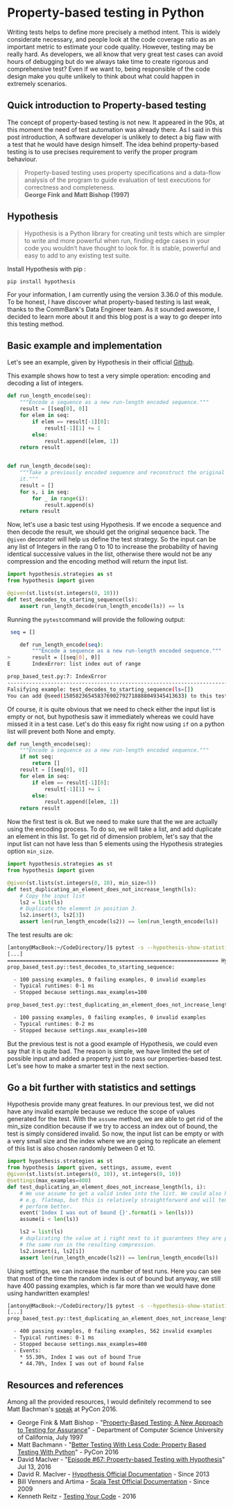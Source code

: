 # Property-based testing in Python

Writing tests helps to define more precisely a method intent. This is widely considerate necessary, and people look at
the code coverage ratio as an important metric to estimate your code quality. However, testing may be really hard. 
As developers, we all know that very great test cases can avoid hours of debugging but do we always take time to create
rigorous and comprehensive test? Even if we want to, being responsible of the code design make you quite unlikely to 
think about what could happen in extremely scenarios.

 
## Quick introduction to Property-based testing

The concept of property-based testing is not new. It appeared in the 90s, at this moment the need of test automation
was already there. As I said in this post introduction, A software developer is unlikely to detect a big flaw with a
test that he would have design himself. The idea behind property-based testing is to use precises requirement to verify
the proper program behaviour. 

> Property-based testing uses property specifications and a data-flow analysis of the program to
guide evaluation of test executions for correctness and completeness. <br> <b>George Fink and Matt Bishop (1997)</b>


## Hypothesis

> Hypothesis is a Python library for creating unit tests which are simpler to write and more powerful when run,
finding edge cases in your code you wouldn’t have thought to look for. It is stable, powerful and easy to add to any
existing test suite.

Install Hypothesis with pip :

```
pip install hypothesis
```
 
For your information, I am currently using the version 3.36.0 of this module. To be honest, I have discover what
property-based testing is last weak, thanks to the CommBank's Data Engineer team. As it sounded awesome, I decided to
learn more about it and this blog post is a way to go deeper into this testing method.

## Basic example and implementation

Let's see an example, given by Hypothesis in their official [Github](https://github.com/HypothesisWorks/hypothesis-python/blob/master/examples/test_rle.py).

This example shows how to test a very simple operation: encoding and decoding a list of integers. 

```python encoding_functions https://github.com/HypothesisWorks/hypothesis-python/blob/master/examples/test_rle.py source
def run_length_encode(seq):
    """Encode a sequence as a new run-length encoded sequence."""
    result = [[seq[0], 0]]
    for elem in seq:
        if elem == result[-1][0]:
            result[-1][1] += 1
        else:
            result.append([elem, 1])
    return result


def run_length_decode(seq):
    """Take a previously encoded sequence and reconstruct the original from
    it."""
    result = []
    for s, i in seq:
        for _ in range(i):
            result.append(s)
    return result
```

Now, let's use a basic test using Hypothesis. If we encode a sequence and then decode the result, we should get the
original sequence back. The ```@given``` decorator will help us define the test strategy. So the input can be any list
of Integers in the rang 0 to 10 to increase the probability of having identical successive values in the list, otherwise there
would not be any compression and the encoding method will return the input list.

```python
import hypothesis.strategies as st
from hypothesis import given

@given(st.lists(st.integers(0, 10)))
def test_decodes_to_starting_sequence(ls):
    assert run_length_decode(run_length_encode(ls)) == ls
```

Running the ```pytest```command will provide the following output:

```sh
 seq = []

    def run_length_encode(seq):
        """Encode a sequence as a new run-length encoded sequence."""
>       result = [[seq[0], 0]]
E       IndexError: list index out of range

prop_based_test.py:7: IndexError
------------------------------------------------------------------------- Hypothesis --------------------------------------------------------------------------
Falsifying example: test_decodes_to_starting_sequence(ls=[])
You can add @seed(150582365458376902792718888049345413633) to this test or run pytest with --hypothesis-seed=150582365458376902792718888049345413633 to reproduce this failure.
```

Of course, it is quite obvious that we need to check either the input list is empty or not, but hypothesis saw it
immediately whereas we could have missed it in a test case. Let's do this easy fix right now using ```if``` on a python
list will prevent both None and empty.

```python
def run_length_encode(seq):
    """Encode a sequence as a new run-length encoded sequence."""
    if not seq:
        return []
    result = [[seq[0], 0]]
    for elem in seq:
        if elem == result[-1][0]:
            result[-1][1] += 1
        else:
            result.append([elem, 1])
    return result
```

Now the first test is ok. But we need to make sure that the we are actually using the encoding process. To do so, we
will take a list, and add duplicate an element in this list. To get rid of dimension problem, let's say that the input
list can not have less than 5 elements using the Hypothesis strategies option ```min_size```. 

```python
import hypothesis.strategies as st
from hypothesis import given

@given(st.lists(st.integers(0, 10), min_size=5))
def test_duplicating_an_element_does_not_increase_length(ls):
    # Copy the input list
    ls2 = list(ls)
    # Duplicate the element in position 3.
    ls2.insert(3, ls2[3])
    assert len(run_length_encode(ls2)) == len(run_length_encode(ls))
```

The test results are ok:

```sh
[antony@MacBook:~/CodeDirectory/]$ pytest -s --hypothesis-show-statistics
[...]
==================================================================== Hypothesis Statistics ====================================================================
prop_based_test.py::test_decodes_to_starting_sequence:

  - 100 passing examples, 0 failing examples, 0 invalid examples
  - Typical runtimes: 0-1 ms
  - Stopped because settings.max_examples=100

prop_based_test.py::test_duplicating_an_element_does_not_increase_length:

  - 100 passing examples, 0 failing examples, 0 invalid examples
  - Typical runtimes: 0-2 ms
  - Stopped because settings.max_examples=100
```

But the previous test is not a good example of Hypothesis, we could even say that it is quite bad. The reason is simple,
we have limited the set of possible input and added a property just to pass our properties-based test. Let's see how
to make a smarter test in the next section.

## Go a bit further with statistics and settings

Hypothesis provide many great features. In our previous test, we did not have any invalid example because we reduce the
scope of values generated for the test. With the ```assume``` method, we are able to get rid of the min_size condition
because if we try to access an index out of bound, the test is simply considered invalid. So now, the input list can be
empty or with a very small size and the index where we are going to replicate an element of this list is also chosen
randomly between 0 et 10. 

```python
import hypothesis.strategies as st
from hypothesis import given, settings, assume, event
@given(st.lists(st.integers(0, 10)), st.integers(0, 10))
@settings(max_examples=400)
def test_duplicating_an_element_does_not_increase_length(ls, i):
    # We use assume to get a valid index into the list. We could also have used
    # e.g. flatmap, but this is relatively straightforward and will tend to
    # perform better.
    event('Index I was out of bound {}'.format(i > len(ls)))
    assume(i < len(ls))

    ls2 = list(ls)
    # duplicating the value at i right next to it guarantees they are part of
    # the same run in the resulting compression.
    ls2.insert(i, ls2[i])
    assert len(run_length_encode(ls2)) == len(run_length_encode(ls))
```

Using settings, we can increase the number of test runs. Here you can see that most of the time the random index is
out of bound but anyway, we still have 400 passing examples, which is far more than we would have done using handwritten
examples!

```sh
[antony@MacBook:~/CodeDirectory/]$ pytest -s --hypothesis-show-statistics
[...]
prop_based_test.py::test_duplicating_an_element_does_not_increase_length:

  - 400 passing examples, 0 failing examples, 562 invalid examples
  - Typical runtimes: 0-1 ms
  - Stopped because settings.max_examples=400
  - Events:
    * 55.30%, Index I was out of bound True
    * 44.70%, Index I was out of bound False
```   

## Resources and references
 
Among all the provided resources, I would definitely recommend to see Matt Bachman's
[speak](https://www.youtube.com/watch?v=jvwfDdgg93E) at PyCon 2016.   
 
- George Fink & Matt Bishop - "[Property-Based Testing; A New Approach to Testing for Assurance](https://pdfs.semanticscholar.org/8b1f/371310de3e237a994be89393373e27126593.pdf)" - Department
of Computer Science University of California, July 1997 
- Matt Bachmann - "[Better Testing With Less Code: Property Based Testing With Python](https://www.youtube.com/watch?v=jvwfDdgg93E)" - PyCon 2016
- David MacIver - "[Episode #67: Property-based Testing with Hypothesis](https://talkpython.fm/episodes/show/67/property-based-testing-with-hypothesis)" Jul 13, 2016
- David R. MacIver - [Hypothesis Official Documentation](https://hypothesis.readthedocs.io/en/latest/index.html) - Since 2013
- Bill Venners and Artima - [Scala Test Official Documentation](http://www.scalatest.org/user_guide/property_based_testing) - Since 2009
- Kenneth Reitz - [Testing Your Code](http://docs.python-guide.org/en/latest/writing/tests/) - 2016

